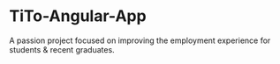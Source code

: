 # TiTo-Angular-App
A passion project focused on improving the employment experience for students &amp; recent graduates.

